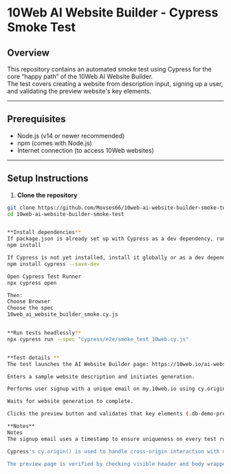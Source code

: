 # 10Web AI Website Builder - Cypress Smoke Test

## Overview

This repository contains an automated smoke test using Cypress for the core “happy path” of the 10Web AI Website Builder.  
The test covers creating a website from description input, signing up a user, and validating the preview website's key elements.

---

## Prerequisites

- Node.js (v14 or newer recommended)  
- npm (comes with Node.js)  
- Internet connection (to access 10Web websites)  

---

## Setup Instructions

1. **Clone the repository**

```bash
git clone https://github.com/Movses66/10web-ai-website-builder-smoke-test.git
cd 10web-ai-website-builder-smoke-test


**Install dependencies**
If package.json is already set up with Cypress as a dev dependency, run:
npm install

If Cypress is not yet installed, install it globally or as a dev dependency with:
npm install cypress --save-dev

Open Cypress Test Runner
npx cypress open

Then:
Choose Browser
Choose the spec
10web_ai_website_builder_smoke.cy.js


**Run tests headlessly**
npx cypress run --spec "cypress/e2e/smoke_test_10web.cy.js"


**Test details **
The test launches the AI Website Builder page: https://10web.io/ai-website-builder/

Enters a sample website description and initiates generation.

Performs user signup with a unique email on my.10web.io using cy.origin() for cross-origin handling.

Waits for website generation to complete.

Clicks the preview button and validates that key elements (.db-demo-preview-header and .db-demo-preview-body-wrap) are visible on the generated website preview.

**Notes**
Notes
The signup email uses a timestamp to ensure uniqueness on every test run.

Cypress's cy.origin() is used to handle cross-origin interaction with my.10web.io.

The preview page is verified by checking visible header and body wrapper elements as key indicators of successful generation.

